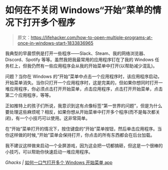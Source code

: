 # 如何在不关闭 Windows“开始”菜单的情况下打开多个程序

> 原文：<https://lifehacker.com/how-to-open-multiple-programs-at-once-in-windows-start-1833836965>

我典型的早晨惯例是打开一些程序——Slack、Steam、我的网络浏览器、Discord、Spotify 等等。虽然我把我最常用的应用程序钉在了我的 Windows 任务栏上，但我仍然有一些应用程序会从我的开始菜单中打开(以帮助减少混乱)。



问题？当你在 Windows 的“开始”菜单中点击一个应用程序时，该应用程序启动，开始菜单消失。当你只打开一个应用程序时，这是完美的，但如果你想同时打开一堆应用程序，你必须点击打开开始菜单，点击应用程序，点击打开开始菜单，点击第二个应用程序，等等。

正如推特上的孩子们所说，我意识到这有点像标签“第一世界的问题”，但是为什么要处理这些麻烦呢？相反，如果你想从开始菜单中打开多个程序(而不是每次都关闭)，有一个小技巧可以使用。这非常简单。

在“开始”菜单打开的情况下，按住键盘的“开始”菜单按钮，然后单击应用程序。当你这样做的时候,“开始”菜单会保持打开，你点击的所有东西都会在后台加载。

我不建议这样做来启动一个全屏游戏，因为这会把一切都搞砸，但这是一个很棒的小技巧，可以帮助你快速启动一堆应用程序。

*Ghacks |* [如何一口气打开多个 Windows 开始菜单 app](http://chrome-extension://klbibkeccnjlkjkiokjodocebajanakg/suspended.html#ttl=Photopea%20%7C%20Online%20Image%20Editor&pos=0&uri=https://www.photopea.com/)